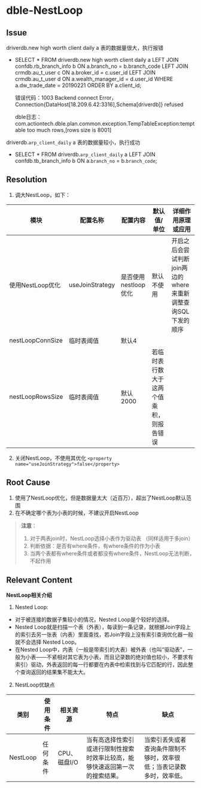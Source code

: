 # dble-NestLoop 

## Issue

driverdb.new high worth client daily a 表的数据量很大，执行报错

 - SELECT * 
FROM driverdb.new high worth client daily a
LEFT JOIN confdb.rb_branch_info b ON a.branch_no = b.branch_code
LEFT JOIN  crmdb.au_t_user c ON a.broker_id = c.user_id
LEFT JOIN crmdb.au_t_user d ON a.wealth_manager_id = d.user_id 
WHERE a.dw_trade_date = 20190221
ORDER BY a.client_id;

	错误代码：1003
Backend connect Error，Connection{DataHost[18.209.6.42:3316],Schema[driverdb]} refused

	dble日志：
com.actiontech.dble.plan.common.exception.TempTableException:temptable too much rows,[rows size is 8001]

driverdb.`arp_client_daily` a 表的数据量较小，执行成功

- SELECT * FROM driverdb.`arp_client_daily` a
LEFT JOIN confdb.tb_branch_info b ON a.`branch_no` = b.`branch_code`;

## Resolution  

1. 调大NestLoop，如下：

| 模块 | 配置名称 | 配置内容 | 默认值/单位 | 详细作用原理或应用 |
| ---- | ---- | ---- | ----| ---- |
| 使用NestLoop优化 | useJoinStrategy | 是否使用nestloop优化 | 默认不使用 | 开启之后会尝试判断join两边的where来重新调整查询SQL下发的顺序 |
| nestLoopConnSize | 临时表阈值 | 默认4 | 
| nestLoopRowsSize | 临时表阈值 | 默认2000 | 若临时表⾏数⼤于这两个值乘积，则报告错误 |

2. 关闭NestLoop，不使用其优化 
`<property name="useJoinStrategy">false</property>`

## Root Cause  

1. 使用了NestLoop优化，但是数据量太大（近百万），超出了NestLoop默认范围
2. 在不确定哪个表为小表的时候，不建议开启NestLoop
> **注意**：
> 1. 对于两表join时，NestLoop选择小表作为驱动表 （同样适用于多join）
> 2. 判断依据：是否有where条件，有where条件的作为小表 
> 3. 当两个表都有where条件或者都没有where条件，NestLoop无法判断，不起作用
 
## Relevant Content  

**NestLoop相关介绍**  

1. Nested Loop:  
- 对于被连接的数据子集较小的情况，Nested Loop是个较好的选择。
- Nested Loop就是扫描一个表（外表），每读到一条记录，就根据Join字段上的索引去另一张表（内表）里面查找，若Join字段上没有索引查询优化器一般就不会选择 Nested Loop。
- 在Nested Loop中，内表（一般是带索引的大表）被外表（也叫“驱动表”，一般为小表——不紧相对其它表为小表，而且记录数的绝对值也较小，不要求有索引）驱动，外表返回的每一行都要在内表中检索找到与它匹配的行，因此整个查询返回的结果集不能太大。

2. NestLoop优缺点

| 类别| 使用条件 | 相关资源 | 特点 | 缺点 |
| ---- | ---- | ---- | ----| ---- |
| NestLoop | 任何条件 | CPU、磁盘I/O | 当有高选择性索引或进行限制性搜索时效率比较高，能够快速返回第一次的搜索结果。 | 当索引丢失或者查询条件限制不够时，效率很低；当表记录数多时，效率低。 |


<!--stackedit_data:
eyJoaXN0b3J5IjpbMTE0NjAxMzQ2N119
-->